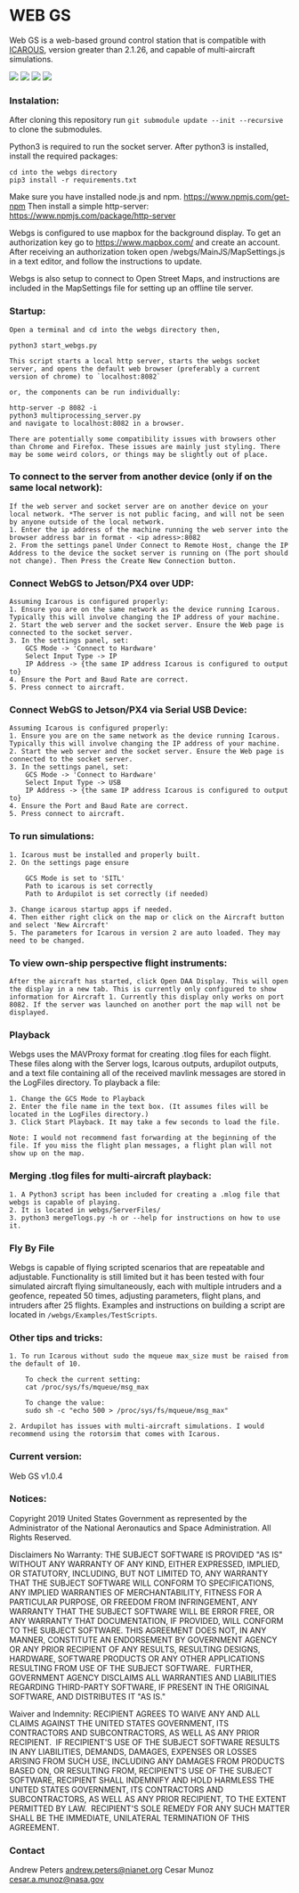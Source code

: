 # WEB GS

Web GS is a web-based ground control station that is compatible with [ICAROUS](https://github.com/nasa/ICAROUS/), version greater than 2.1.26, and capable of multi-aircraft simulations.

![](screenshots/screenshot1_webgs.png)
![](screenshots/screenshot2_webgs.png)
![](screenshots/screenshot4_webgs.png)
![](screenshots/screenshot3_webgs.png)

### Instalation:

After cloning this repository run `git submodule update --init --recursive` to clone the submodules.

Python3 is required to run the socket server. After python3 is installed, install the required packages:

    cd into the webgs directory
    pip3 install -r requirements.txt

Make sure you have installed node.js and npm. https://www.npmjs.com/get-npm
Then install a simple http-server: https://www.npmjs.com/package/http-server

Webgs is configured to use mapbox for the background display. To get an authorization key go to https://www.mapbox.com/ and create an account. After receiving an authorization token open /webgs/MainJS/MapSettings.js in a text editor, and follow the instructions to update.

Webgs is also setup to connect to Open Street Maps, and instructions are included in the MapSettings file for setting up an offline tile server.

### Startup:

    Open a terminal and cd into the webgs directory then,

    python3 start_webgs.py

    This script starts a local http server, starts the webgs socket server, and opens the default web browser (preferably a current version of chrome) to `localhost:8082`

    or, the components can be run individually:

    http-server -p 8082 -i
    python3 multiprocessing_server.py
    and navigate to localhost:8082 in a browser.

    There are potentially some compatibility issues with browsers other than Chrome and Firefox. These issues are mainly just styling. There may be some weird colors, or things may be slightly out of place.

### To connect to the server from another device (only if on the same local network):

    If the web server and socket server are on another device on your local network. *The server is not public facing, and will not be seen by anyone outside of the local network.
    1. Enter the ip address of the machine running the web server into the browser address bar in format - <ip adress>:8082
    2. From the settings panel Under Connect to Remote Host, change the IP Address to the device the socket server is running on (The port should not change). Then Press the Create New Connection button.

### Connect WebGS to Jetson/PX4 over UDP:

    Assuming Icarous is configured properly:
    1. Ensure you are on the same network as the device running Icarous. Typically this will involve changing the IP address of your machine.
    2. Start the web server and the socket server. Ensure the Web page is connected to the socket server.
    3. In the settings panel, set:
        GCS Mode -> 'Connect to Hardware'
        Select Input Type -> IP
        IP Address -> {the same IP address Icarous is configured to output to}
    4. Ensure the Port and Baud Rate are correct.
    5. Press connect to aircraft.

### Connect WebGS to Jetson/PX4 via Serial USB Device:

    Assuming Icarous is configured properly:
    1. Ensure you are on the same network as the device running Icarous. Typically this will involve changing the IP address of your machine.
    2. Start the web server and the socket server. Ensure the Web page is connected to the socket server.
    3. In the settings panel, set:
        GCS Mode -> 'Connect to Hardware'
        Select Input Type -> USB
        IP Address -> {the same IP address Icarous is configured to output to}
    4. Ensure the Port and Baud Rate are correct.
    5. Press connect to aircraft.

### To run simulations:

    1. Icarous must be installed and properly built.
    2. On the settings page ensure

        GCS Mode is set to 'SITL'
        Path to icarous is set correctly
        Path to Ardupilot is set correctly (if needed)

    3. Change icarous startup apps if needed.
    4. Then either right click on the map or click on the Aircraft button and select 'New Aircraft'
    5. The parameters for Icarous in version 2 are auto loaded. They may need to be changed.

### To view own-ship perspective flight instruments:

    After the aircraft has started, click Open DAA Display. This will open the display in a new tab. This is currently only configured to show information for Aircraft 1. Currently this display only works on port 8082. If the server was launched on another port the map will not be displayed.

### Playback

Webgs uses the MAVProxy format for creating .tlog files for each flight. These files along with the Server logs, Icarous outputs, ardupilot outputs, and a text file containing all of the received mavlink messages are stored in the LogFiles directory. To playback a file:

    1. Change the GCS Mode to Playback
    2. Enter the file name in the text box. (It assumes files will be located in the LogFiles directory.)
    3. Click Start Playback. It may take a few seconds to load the file.

    Note: I would not recommend fast forwarding at the beginning of the file. If you miss the flight plan messages, a flight plan will not show up on the map.

### Merging .tlog files for multi-aircraft playback:

    1. A Python3 script has been included for creating a .mlog file that webgs is capable of playing.
    2. It is located in webgs/ServerFiles/
    3. python3 mergeTlogs.py -h or --help for instructions on how to use it.

### Fly By File

Webgs is capable of flying scripted scenarios that are repeatable and adjustable. Functionality is still limited but it has been tested with four simulated aircraft flying simultaneously, each with multiple intruders and a geofence, repeated 50 times, adjusting parameters, flight plans, and intruders after 25 flights. Examples and instructions on building a script are located in `/webgs/Examples/TestScripts`.

### Other tips and tricks:

    1. To run Icarous without sudo the mqueue max_size must be raised from the default of 10.

        To check the current setting:
        cat /proc/sys/fs/mqueue/msg_max

        To change the value:
        sudo sh -c "echo 500 > /proc/sys/fs/mqueue/msg_max"

    2. Ardupilot has issues with multi-aircraft simulations. I would recommend using the rotorsim that comes with Icarous.

### Current version:

Web GS v1.0.4

### Notices:

Copyright 2019 United States Government as represented by the Administrator of the National Aeronautics
and Space Administration. All Rights Reserved.

Disclaimers
No Warranty: THE SUBJECT SOFTWARE IS PROVIDED "AS IS" WITHOUT ANY WARRANTY OF ANY
KIND, EITHER EXPRESSED, IMPLIED, OR STATUTORY, INCLUDING, BUT NOT LIMITED TO, ANY
WARRANTY THAT THE SUBJECT SOFTWARE WILL CONFORM TO SPECIFICATIONS, ANY IMPLIED
WARRANTIES OF MERCHANTABILITY, FITNESS FOR A PARTICULAR PURPOSE, OR FREEDOM FROM
INFRINGEMENT, ANY WARRANTY THAT THE SUBJECT SOFTWARE WILL BE ERROR FREE, OR ANY
WARRANTY THAT DOCUMENTATION, IF PROVIDED, WILL CONFORM TO THE SUBJECT SOFTWARE.
THIS AGREEMENT DOES NOT, IN ANY MANNER, CONSTITUTE AN ENDORSEMENT BY GOVERNMENT
AGENCY OR ANY PRIOR RECIPIENT OF ANY RESULTS, RESULTING DESIGNS, HARDWARE,
SOFTWARE PRODUCTS OR ANY OTHER APPLICATIONS RESULTING FROM USE OF THE SUBJECT
SOFTWARE.  FURTHER, GOVERNMENT AGENCY DISCLAIMS ALL WARRANTIES AND LIABILITIES
REGARDING THIRD-PARTY SOFTWARE, IF PRESENT IN THE ORIGINAL SOFTWARE, AND
DISTRIBUTES IT "AS IS."

Waiver and Indemnity:
RECIPIENT AGREES TO WAIVE ANY AND ALL CLAIMS AGAINST THE UNITED
STATES GOVERNMENT, ITS CONTRACTORS AND SUBCONTRACTORS, AS WELL AS ANY PRIOR
RECIPIENT.  IF RECIPIENT'S USE OF THE SUBJECT SOFTWARE RESULTS IN ANY LIABILITIES,
DEMANDS, DAMAGES, EXPENSES OR LOSSES ARISING FROM SUCH USE, INCLUDING ANY
DAMAGES FROM PRODUCTS BASED ON, OR RESULTING FROM, RECIPIENT'S USE OF THE SUBJECT
SOFTWARE, RECIPIENT SHALL INDEMNIFY AND HOLD HARMLESS THE UNITED STATES
GOVERNMENT, ITS CONTRACTORS AND SUBCONTRACTORS, AS WELL AS ANY PRIOR RECIPIENT,
TO THE EXTENT PERMITTED BY LAW.  RECIPIENT'S SOLE REMEDY FOR ANY SUCH MATTER SHALL
BE THE IMMEDIATE, UNILATERAL TERMINATION OF THIS AGREEMENT.

### Contact

Andrew Peters andrew.peters@nianet.org
Cesar Munoz cesar.a.munoz@nasa.gov
